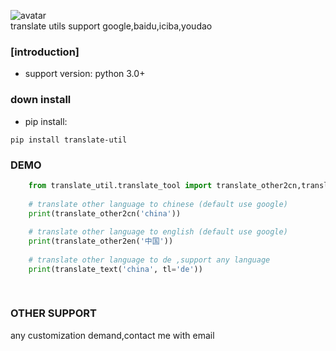 ![avatar](https://github.com/translate/translate/workflows/Test/badge.svg)  
translate utils support google,baidu,iciba,youdao
### [introduction]

* support version: python 3.0+

### down install

* pip install:
```shell
pip install translate-util
```

### DEMO

```python
    from translate_util.translate_tool import translate_other2cn,translate_other2en,translate_text
    
    # translate other language to chinese (default use google)
    print(translate_other2cn('china'))
    
    # translate other language to english (default use google)
    print(translate_other2en('中国'))
    
    # translate other language to de ,support any language
    print(translate_text('china', tl='de'))
    
    
```

### OTHER SUPPORT
any customization demand,contact me with email